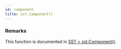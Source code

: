 ```yaml
---
id: component
title: sst.Component()
---
```


### Remarks

This function is documented in [SST > sst.Component()](projectDriver/sst/component.md).
